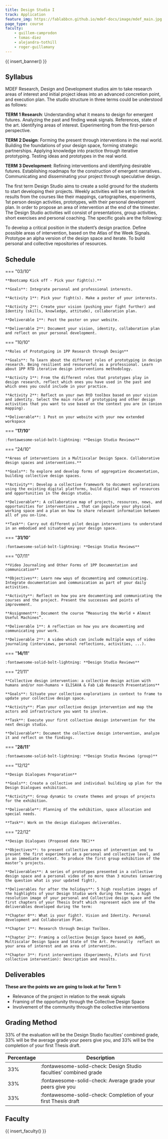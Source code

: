 ```yaml
---
title: Design Studio I
track: Application
feature_img: https://fablabbcn.github.io/mdef-docs/image/mdef_main.jpg
page_type: course
faculty:
    - guillem-camprodon
    - tomas-diez
    - alejandra-tothill
    - roger-guillamany
---
```


{{ insert_banner() }}

## Syllabus

MDEF Research, Design and Development studios aim to take research areas of interest and initial project ideas into an advanced concretion point, and execution plan. The studio structure in three terms could be understood as follows:

**TERM 1 Research**: Understanding what it means to design for emergent futures. Analyzing the past and finding weak signals. References, state of the art. Identifying areas of interest. Experimenting from the first-person perspective.

**TERM 2 Design**: Forming the present through interventions in the real world. Building the foundations of your design space, forming strategic partnerships. Applying knowledge into practice through iterative prototyping. Testing ideas and prototypes in the real world.

**TERM 3 Development**: Refining interventions and identifying desirable futures. Establishing roadmaps for the construction of emergent narratives.. Communicating and disseminating your project through speculative design.

The first term Design Studio aims to create a solid ground for the students to start developing their projects. Weekly activities will be set to interlink results from the courses like their mappings, cartographies, experiments, 1st person design activities, prototypes, with their personal development plan. In order to propose an area of intervention at the end of the trimester. The Design Studio activities will consist of presentations, group activities, short exercises and personal coaching. The specific goals are the following:

To develop a critical position in the student’s design practice.
Define possible areas of intervention, based on the Atlas of the Week Signals.
Prototype an alpha version of the design space and iterate.
To build personal and collective repositories of resources.

## Schedule

=== "03/10"

    **Bootcamp Kick off - Pick your fight(s).**

    **Goals**: Integrate personal and professional interests.

    **Activity 1**: Pick your fight(s). Make a poster of your interests.

    **Activity 2**: Create your vision (pushing your fight further) and Identity (skills, knowledge, attitude), collaboration plan.

    **Deliverable 1**: Post the poster on your website.

    **Deliverable 2**: Document your vision, identity, collaboration plan and reflect on your personal development.

=== "10/10"

    **Roles of Prototyping in 1PP Research through Design**

    **Goals**: To learn about the different roles of prototyping in design research. Being resilient and resourceful as a professional. Learn about 1PP RTD iterative design interventions methodology.

    **Activity 1**: From the different roles that prototypes play in design research, reflect which ones you have used in the past and which ones you could include in your practice.

    **Activity 2**: Reflect on your own RtD toolbox based on your vision and identity. Select the main roles of prototyping and other design activities that you want to use based on the context you are in (onion mapping).

    **Deliverable**: 1 Post on your website with your new extended workspace

=== "**17/10**"

    :fontawesome-solid-bolt-lightning: **Design Studio Reviews**

=== "24/10"

    **Areas of interventions in a Multiscalar Design Space. Collaborative design spaces and interventions.**

    **Goals**: To explore and develop forms of aggregative documentation, building collective design spaces.

    **Activity**: Develop a collective framework to document explorations using the existing digital platforms, build digital maps of resources and opportunities in the design studio.

    **Deliverable**: A collaborative map of projects, resources, news, and opportunities for interventions … that can populate your physical working space and a plan on how to share relevant information between all of you on-line.

    **Task**: Carry out different pilot design interventions to understand in an embodied and situated way your design space.

=== "**31/10**"

    :fontawesome-solid-bolt-lightning: **Design Studio Reviews**

=== "07/11"

    **Video Journaling and Other Forms of 1PP Documentation and communication**

    **Objectives**: Learn new ways of documenting and communicating. Integrate documentation and communication as part of your daily activities.

    **Activity**: Reflect on how you are documenting and communicating the courses and the project. Present the successes and points of improvement.

    **Assignment**: Document the course “Measuring the World + Almost Useful Machines”.

    **Deliverable 1**: A reflection on how you are documenting and communicating your work.

    **Deliverable 2**: A video which can include multiple ways of video journaling (interviews, personal reflections, activities, ...).

=== "**14/11**"

    :fontawesome-solid-bolt-lightning: **Design Studio Reviews**

=== "21/11"

    **Collective design intervention: a collective design action with humans and/or non-humans + ELISAVA & Fab Lab Research Presentations**

    **Goals**: Situate your collective explorations in context to frame to update your collective design space.

    **Activity**: Plan your collective design intervention and map the actors and infrastructure you want to involve.

    **Task**: Execute your first collective design intervention for the next design studio.

    **Deliverable**: Document the collective design intervention, analyze it and reflect on the findings.

=== "**28/11**"

    :fontawesome-solid-bolt-lightning: **Design Studio Reviews (group)**

=== "12/12"

    **Design Dialogues Preparation**

    **Goals**: Create a collective and individual building up plan for the Design Dialogues exhibition.

    **Activity**: Group dynamic to create themes and groups of projects for the exhibition.

    **Deliverable**: Planning of the exhibition, space allocation and special needs.

    **Task**: Work on the design dialogues deliverables.

=== "22/12"

    **Design Dialogues (Proposed date TBC)**

    **Objectives**: to present collective areas of intervention and to present the first experiments at a personal and collective level, and in an immediate context. To produce the first group exhibition of the master’s projects.

    **Deliverables**: A series of prototypes presented in a collective design space and a personal video of no more than 3 minutes (answering the question what is your updated fight),

    **Deliverables for after the holidays**: 5 high resolution images of the highlights of your Design Studio work during the term, a high resolution image of your personal and Collective design space and the first chapters of your Thesis Draft which represent each one of the deliverables developed during the term:

    **Chapter 0**: What is your fight?. Vision and Identity. Personal development and Collaboration Plan.

    **Chapter 1**: Research through Design Toolbox.

    **Chapter 2**: Framing a collective Design Space based on AoWS, Multiscalar Design Space and State of the Art. Personally  reflect on your area of interest and an area of intervention.

    **Chapter 3**: First interventions (Experiments, Pilots and first collective intervention): Description and results.

## Deliverables

**These are the points we are going to look at for Term 1:**

- Relevance of the project in relation to the weak signals
- Framing of the opportunity through the Collective Design Space
- Involvement of the community through the collective interventions

## Grading Method

33% of the evaluation will be the Design Studio faculties’ combined grade, 33% will be the average grade your peers give you, and 33% will be the completion of your first Thesis draft.

| Percentage  | Description                                                       |
| ----------- | ------------------------------------                              |
| 33%         | :fontawesome-solid-check: Design Studio faculties’ combined grade |
| 33%         | :fontawesome-solid-check: Average grade your peers give you       |
| 33%         | :fontawesome-solid-check: Completion of your first Thesis draft   |

## Faculty

{{ insert_faculty() }}